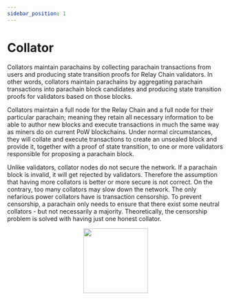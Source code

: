 ```yaml
---
sidebar_position: 1
---
```


# Collator

Collators maintain parachains by collecting parachain transactions from users and producing state transition proofs for Relay Chain validators. In other words, collators maintain parachains by aggregating parachain transactions into parachain block candidates and producing state transition proofs for validators based on those blocks.

Collators maintain a full node for the Relay Chain and a full node for their particular parachain; meaning they retain all necessary information to be able to author new blocks and execute transactions in much the same way as miners do on current PoW blockchains. Under normal circumstances, they will collate and execute transactions to create an unsealed block and provide it, together with a proof of state transition, to one or more validators responsible for proposing a parachain block.

Unlike validators, collator nodes do not secure the network. If a parachain block is invalid, it will get rejected by validators. Therefore the assumption that having more collators is better or more secure is not correct. On the contrary, too many collators may slow down the network. The only nefarious power collators have is transaction censorship. To prevent censorship, a parachain only needs to ensure that there exist some neutral collators - but not necessarily a majority. Theoretically, the censorship problem is solved with having just one honest collator.

<p align="center">
    <img height="150" src="/img/collator.png?raw=true"/>
</p>
